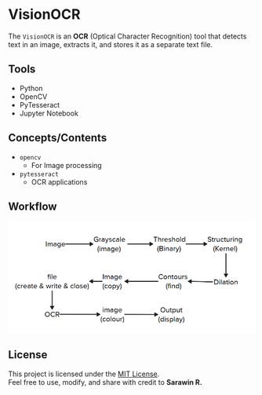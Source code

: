 # VisionOCR 

The `VisionOCR` is an **OCR** (Optical Character Recognition) tool that detects text in an image, extracts it, and stores it as a separate text file.

## Tools

- Python 
- OpenCV 
- PyTesseract 
- Jupyter Notebook 

## Concepts/Contents

- `opencv`
   - For Image processing 
- `pytesseract`
   - OCR applications               

## Workflow
![Flow](images/workflow.png)

## License

This project is licensed under the [MIT License](LICENSE).  
Feel free to use, modify, and share with credit to **Sarawin R.**

